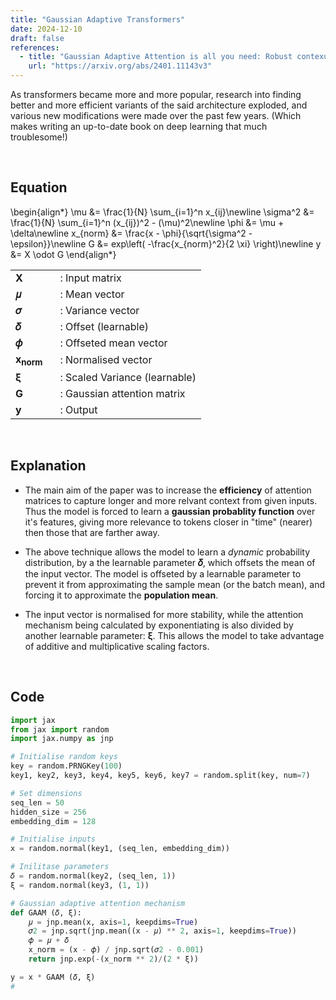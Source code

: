 ```yaml
---
title: "Gaussian Adaptive Transformers"
date: 2024-12-10
draft: false
references:
  - title: "Gaussian Adaptive Attention is all you need: Robust contexual representations across multiple modalitites"
    url: "https://arxiv.org/abs/2401.11143v3"  
---
```


As transformers became more and more popular, research into finding better and more efficient variants of the said architecture exploded, and various new modifications were made over the past few years. (Which makes writing an up-to-date book on deep learning that much troublesome!)

<br>

## Equation

\begin{align*}
\mu &= \frac{1}{N} \sum_{i=1}^n x_{ij}\newline
\sigma^2 &= \frac{1}{N} \sum_{i=1}^n (x_{ij})^2 - (\mu)^2\newline
\phi &= \mu + \delta\newline
x_{norm} &= \frac{x - \phi}{\sqrt{\sigma^2 - \epsilon}}\newline
G &= exp\left( -\frac{x_{norm}^2}{2 \xi} \right)\newline
y &= X \odot G
\end{align*}

<!-- ![Gaussian Attention Diagram](/images/gaam.png) -->

<table style="border-collapse: collapse;">
  <tr>
    <td style="padding-right: 20px; vertical-align: middle;"><strong>X</strong></td>
    <td style="vertical-align: middle;">: Input matrix</td>
  </tr>
  <tr>
    <td style="padding-right: 20px; vertical-align: middle;"><strong>𝜇</strong></td>
    <td style="vertical-align: middle;">: Mean vector</td>
  </tr>
  <tr>
    <td style="padding-right: 20px; vertical-align: middle;"><strong>𝜎</strong></td>
    <td style="vertical-align: middle;">: Variance vector</td>
  </tr>
  <tr>
    <td style="padding-right: 20px; vertical-align: middle;"><strong>𝛿</strong></td>
    <td style="vertical-align: middle;">: Offset (learnable)</td>
  </tr>
  <tr>
    <td style="padding-right: 20px; vertical-align: middle;"><strong>𝜙</strong></td>
    <td style="vertical-align: middle;">: Offseted mean vector</td>
  </tr>
  <tr>
    <td style="padding-right: 20px; vertical-align: middle;"><strong>x<sub>norm</sub></strong></td>
    <td style="vertical-align: middle;">: Normalised vector</td>
  </tr>
  <tr>
    <td style="padding-right: 20px; vertical-align: middle;"><strong>ξ</strong></td>
    <td style="vertical-align: middle;">: Scaled Variance (learnable)</td>
  </tr>
  <tr>
    <td style="padding-right: 20px; vertical-align: middle;"><strong>G</strong></td>
    <td style="vertical-align: middle;">: Gaussian attention matrix</td>
  </tr>
  <tr>
    <td style="padding-right: 20px; vertical-align: middle;"><strong>y</strong></td>
    <td style="vertical-align: middle;">: Output</td>
  </tr>
</table>

<br>

## Explanation

- The main aim of the paper was to increase the **efficiency** of attention matrices to capture longer and more relvant context from given inputs. Thus the model is forced to learn a **gaussian probablity function** over it's features, giving more relevance to tokens closer in "time" (nearer) then those that are farther away.

- The above technique allows the model to learn a *dynamic* probability distribution, by a the learnable parameter **𝛿**, which offsets the mean of the input vector. The model is offseted by a learnable parameter to prevent it from approximating the sample mean (or the batch mean), and forcing it to approximate the **population mean**.

- The input vector is normalised for more stability, while the attention mechanism being calculated by exponentiating is also divided by another learnable parameter: **ξ**. This allows the model to take advantage of additive and multiplicative scaling factors. 

<br>

## Code

```python
import jax
from jax import random
import jax.numpy as jnp

# Initialise random keys
key = random.PRNGKey(100)
key1, key2, key3, key4, key5, key6, key7 = random.split(key, num=7)

# Set dimensions
seq_len = 50
hidden_size = 256
embedding_dim = 128

# Initialise inputs
x = random.normal(key1, (seq_len, embedding_dim))

# Inilitase parameters
𝛿 = random.normal(key2, (seq_len, 1))
ξ = random.normal(key3, (1, 1))

# Gaussian adaptive attention mechanism
def GAAM (𝛿, ξ):
    𝜇 = jnp.mean(x, axis=1, keepdims=True)
    𝜎2 = jnp.sqrt(jnp.mean((x - 𝜇) ** 2, axis=1, keepdims=True))
    𝜙 = 𝜇 + 𝛿
    x_norm = (x - 𝜙) / jnp.sqrt(𝜎2 - 0.001)
    return jnp.exp(-(x_norm ** 2)/(2 * ξ))

y = x * GAAM (𝛿, ξ)
# 
```